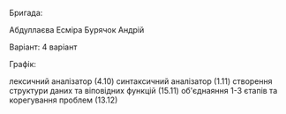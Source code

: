 Бригада:

Абдуллаєва Есміра
Бурячок Андрій

Варіант: 4 варіант

Графік:

лексичний аналізатор (4.10)
синтаксичний аналізатор (1.11)
створення структури даних та віповідних функцій (15.11)
об'єднаяння 1-3 єтапів та корегування проблем (13.12)
